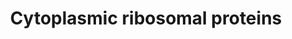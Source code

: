 ---
annotations:
- type: Pathway Ontology
  value: ribosome biogenesis pathway
authors:
- Kdahlquist
- MaintBot
- Christine Chichester
- Khanspers
- Mkutmon
- Eweitz
description: A ribosomal protein is any of the proteins that, in conjunction with
  rRNA, make up the ribosomal subunits involved in the cellular process of translation.
  Ribosomal proteins are among the most highly conserved proteins across all life
  forms.
last-edited: 2021-05-14
organisms:
- Danio rerio
redirect_from:
- /index.php/Pathway:WP324
- /instance/WP324
schema-jsonld:
- '@context': https://schema.org/
  '@id': https://wikipathways.github.io/pathways/WP324.html
  '@type': Dataset
  creator:
    '@type': Organization
    name: WikiPathways
  description: A ribosomal protein is any of the proteins that, in conjunction with
    rRNA, make up the ribosomal subunits involved in the cellular process of translation.
    Ribosomal proteins are among the most highly conserved proteins across all life
    forms.
  keywords:
  - rpl19
  - rpl35a
  - rpl18a
  - rpl21
  - rps17
  - rps4x
  - rps10
  - rpl3
  - rpl13a
  - rpsa
  - rps26
  - rps23
  - rpl12
  - rpl38
  - rps19
  - rpl36a
  - rps24
  - rps9
  - rps3
  - rpl28l
  - rps28
  - rpl4
  - rplp2
  - rpl9
  - rpl23
  - rpl32
  - rps8b
  - rpl41
  - rpl24
  - rpl37
  - rps7
  - rpl27
  - rps14
  - rps25
  - rps5
  - rps3a
  - rpl5b
  - rps12
  - rps30
  - rps8
  - rpl35
  - rps6
  - rpl6
  - rpl11
  - rpl10
  - rps27a
  - rps29
  - rpl5a
  - rpl7
  - rpl39
  - rpl17
  - rps11
  - rpl13
  - rpl30
  - rps21
  - rps13
  - rps20
  - rpl22
  - rplp1
  - rpl8
  - rps27
  - rpl23a
  - rps2
  - rps15
  - rpl26
  - rpl36
  - rpl37a
  - rpl40
  - rpl18
  - rps18
  - rpl34
  - rpl27a
  - rps16
  - rpl29
  - rpl10a
  - rpl15
  - rplp0
  - rpl14
  - rpl7a
  - rps15a
  - rpl31
  license: CC0
  name: Cytoplasmic ribosomal proteins
seo: CreativeWork
title: Cytoplasmic ribosomal proteins
wpid: WP324
---